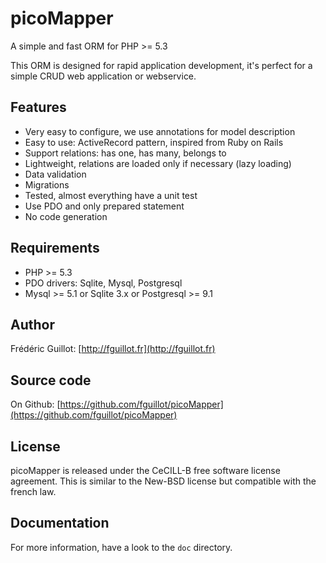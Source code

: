 picoMapper
==========

A simple and fast ORM for PHP >= 5.3

This ORM is designed for rapid application development, it's perfect for
a simple CRUD web application or webservice.


Features
--------

- Very easy to configure, we use annotations for model description
- Easy to use: ActiveRecord pattern, inspired from Ruby on Rails
- Support relations: has one, has many, belongs to
- Lightweight, relations are loaded only if necessary (lazy loading)
- Data validation
- Migrations
- Tested, almost everything have a unit test
- Use PDO and only prepared statement
- No code generation


Requirements
------------

- PHP >= 5.3
- PDO drivers: Sqlite, Mysql, Postgresql
- Mysql >= 5.1 or Sqlite 3.x or Postgresql >= 9.1

Author
------

Frédéric Guillot: [http://fguillot.fr](http://fguillot.fr)


Source code
-----------

On Github: [https://github.com/fguillot/picoMapper](https://github.com/fguillot/picoMapper)


License
-------

picoMapper is released under the CeCILL-B free software license agreement.
This is similar to the New-BSD license but compatible with the french law.


Documentation
-------------

For more information, have a look to the `doc` directory.

